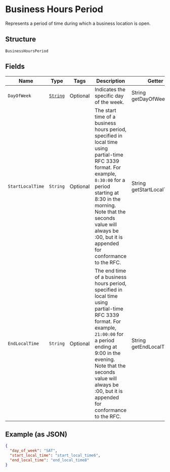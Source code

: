 
# Business Hours Period

Represents a period of time during which a business location is open.

## Structure

`BusinessHoursPeriod`

## Fields

| Name | Type | Tags | Description | Getter |
|  --- | --- | --- | --- | --- |
| `DayOfWeek` | [`String`](/doc/models/day-of-week.md) | Optional | Indicates the specific day  of the week. | String getDayOfWeek() |
| `StartLocalTime` | `String` | Optional | The start time of a business hours period, specified in local time using partial-time<br>RFC 3339 format. For example, `8:30:00` for a period starting at 8:30 in the morning.<br>Note that the seconds value will always be :00, but it is appended for conformance to the RFC. | String getStartLocalTime() |
| `EndLocalTime` | `String` | Optional | The end time of a business hours period, specified in local time using partial-time<br>RFC 3339 format. For example, `21:00:00` for a period ending at 9:00 in the evening.<br>Note that the seconds value will always be :00, but it is appended for conformance to the RFC. | String getEndLocalTime() |

## Example (as JSON)

```json
{
  "day_of_week": "SAT",
  "start_local_time": "start_local_time6",
  "end_local_time": "end_local_time8"
}
```

